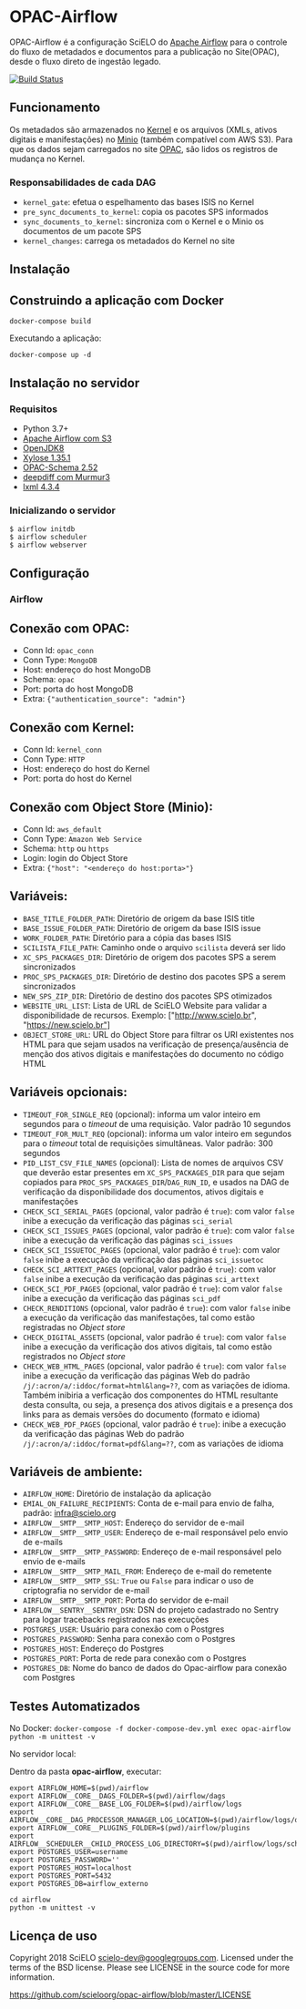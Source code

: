 # OPAC-Airflow

OPAC-Airflow é a configuração SciELO do [Apache Airflow](http://airflow.apache.org/) para o controle do fluxo de metadados e documentos para a publicação no Site(OPAC), desde o fluxo direto de ingestão legado.

[![Build Status](https://travis-ci.org/scieloorg/opac-airflow.svg?branch=master)](https://travis-ci.org/scieloorg/opac-airflow)


## Funcionamento

Os metadados são armazenados no [Kernel](https://github.com/scieloorg/document-store) e os arquivos (XMLs, ativos digitais e manifestações) no [Minio](https://min.io/) (também compatível com AWS S3). Para que os dados sejam carregados no site [OPAC](https://github.com/scieloorg/OPAC), são lidos os registros de mudança no Kernel.

### Responsabilidades de cada DAG

* `kernel_gate`: efetua o espelhamento das bases ISIS no Kernel
* `pre_sync_documents_to_kernel`: copia os pacotes SPS informados
* `sync_documents_to_kernel`: sincroniza com o Kernel e o Minio os documentos de um pacote SPS
* `kernel_changes`: carrega os metadados do Kernel no site


## Instalação

## Construindo a aplicação com Docker

`docker-compose build`

Executando a aplicação:

`docker-compose up -d`

## Instalação no servidor

### Requisitos

* Python 3.7+
* [Apache Airflow com S3](http://airflow.apache.org/installation.html)
* [OpenJDK8](https://openjdk.java.net)
* [Xylose 1.35.1](https://github.com/scieloorg/xylose)
* [OPAC-Schema 2.52](https://github.com/scieloorg/opac_schema)
* [deepdiff com Murmur3](https://deepdiff.readthedocs.io/)
* [lxml 4.3.4](https://lxml.de)

### Inicializando o servidor

```
$ airflow initdb
$ airflow scheduler
$ airflow webserver
```

## Configuração

### Airflow

## Conexão com OPAC:

* Conn Id: `opac_conn`
* Conn Type: `MongoDB`
* Host: endereço do host MongoDB
* Schema: `opac`
* Port: porta do host MongoDB
* Extra: `{"authentication_source": "admin"}`

## Conexão com Kernel:

* Conn Id: `kernel_conn`
* Conn Type: `HTTP`
* Host: endereço do host do Kernel
* Port: porta do host do Kernel

## Conexão com Object Store (Minio):

* Conn Id: `aws_default`
* Conn Type: `Amazon Web Service`
* Schema: `http` ou `https`
* Login: login do Object Store
* Extra: `{"host": "<endereço do host:porta>"}`

## Variáveis:

* `BASE_TITLE_FOLDER_PATH`: Diretório de origem da base ISIS title
* `BASE_ISSUE_FOLDER_PATH`: Diretório de origem da base ISIS issue
* `WORK_FOLDER_PATH`: Diretório para a cópia das bases ISIS
* `SCILISTA_FILE_PATH`: Caminho onde o arquivo `scilista` deverá ser lido
* `XC_SPS_PACKAGES_DIR`: Diretório de origem dos pacotes SPS a serem sincronizados
* `PROC_SPS_PACKAGES_DIR`: Diretório de destino dos pacotes SPS a serem sincronizados
* `NEW_SPS_ZIP_DIR`: Diretório de destino dos pacotes SPS otimizados
* `WEBSITE_URL_LIST`: Lista de URL de SciELO Website para validar a disponibilidade de recursos. Exemplo: ["http://www.scielo.br", "https://new.scielo.br"]
* `OBJECT_STORE_URL`: URL do Object Store para filtrar os URI existentes nos HTML para que sejam usados na verificação de presença/ausência de menção dos ativos digitais e manifestações do documento no código HTML


## Variáveis opcionais:
* `TIMEOUT_FOR_SINGLE_REQ` (opcional): informa um valor inteiro em segundos para o _timeout_ de uma requisição. Valor padrão 10 segundos
* `TIMEOUT_FOR_MULT_REQ` (opcional): informa um valor inteiro em segundos para o _timeout_ total de requisições simultâneas. Valor padrão: 300 segundos
* `PID_LIST_CSV_FILE_NAMES` (opcional): Lista de nomes de arquivos CSV que deverão estar presentes em `XC_SPS_PACKAGES_DIR` para que sejam copiados para `PROC_SPS_PACKAGES_DIR`/`DAG_RUN_ID`, e usados na DAG de verificação da disponibilidade dos documentos, ativos digitais e manifestações
* `CHECK_SCI_SERIAL_PAGES` (opcional, valor padrão é `true`): com valor `false` inibe a execução da verificação das páginas `sci_serial`
* `CHECK_SCI_ISSUES_PAGES` (opcional, valor padrão é `true`): com valor `false` inibe a execução da verificação das páginas `sci_issues`
* `CHECK_SCI_ISSUETOC_PAGES` (opcional, valor padrão é `true`): com valor `false` inibe a execução da verificação das páginas `sci_issuetoc`
* `CHECK_SCI_ARTTEXT_PAGES` (opcional, valor padrão é `true`): com valor `false` inibe a execução da verificação das páginas `sci_arttext`
* `CHECK_SCI_PDF_PAGES` (opcional, valor padrão é `true`): com valor `false` inibe a execução da verificação das páginas `sci_pdf`
* `CHECK_RENDITIONS` (opcional, valor padrão é `true`): com valor `false` inibe a execução da verificação das manifestações, tal como estão registradas no _Object store_
* `CHECK_DIGITAL_ASSETS` (opcional, valor padrão é `true`): com valor `false` inibe a execução da verificação dos ativos digitais, tal como estão registrados no _Object store_
* `CHECK_WEB_HTML_PAGES` (opcional, valor padrão é `true`): com valor `false` inibe a execução da verificação das páginas Web do padrão `/j/:acron/a/:iddoc/format=html&lang=??`, com as variações de idioma. Também inibiria a verficação dos componentes do HTML resultante desta consulta, ou seja, a presença dos ativos digitais e a presença dos links para as demais versões do documento (formato e idioma)
* `CHECK_WEB_PDF_PAGES` (opcional, valor padrão é `true`): inibe a execução da verificação das páginas Web do padrão `/j/:acron/a/:iddoc/format=pdf&lang=??`, com as variações de idioma


## Variáveis de ambiente:

* `AIRFLOW_HOME`: Diretório de instalação da aplicação 
* `EMIAL_ON_FAILURE_RECIPIENTS`: Conta de e-mail para envio de falha, padrão: infra@scielo.org
* `AIRFLOW__SMTP__SMTP_HOST`: Endereço do servidor de e-mail
* `AIRFLOW__SMTP__SMTP_USER`: Endereço de e-mail responsável pelo envio de e-mails
* `AIRFLOW__SMTP__SMTP_PASSWORD`: Endereço de e-mail responsável pelo envio de e-mails
* `AIRFLOW__SMTP__SMTP_MAIL_FROM`: Endereço de e-mail do remetente
* `AIRFLOW__SMTP__SMTP_SSL`: ```True``` ou ```False``` para indicar o uso de criptografia no servidor de e-mail
* `AIRFLOW__SMTP__SMTP_PORT`: Porta do servidor de e-mail
* `AIRFLOW__SENTRY__SENTRY_DSN`: DSN do projeto cadastrado no Sentry para logar tracebacks registrados nas execuções
* `POSTGRES_USER`: Usuário para conexão com o Postgres
* `POSTGRES_PASSWORD`: Senha para conexão com o Postgres
* `POSTGRES_HOST`: Endereço do Postgres
* `POSTGRES_PORT`: Porta de rede para conexão com o Postgres
* `POSTGRES_DB`: Nome do banco de dados do Opac-airflow para conexão com Postgres


## Testes Automatizados

No Docker:
`docker-compose -f docker-compose-dev.yml exec opac-airflow python -m unittest -v`

No servidor local:

Dentro da pasta **opac-airflow**, executar:


```
export AIRFLOW_HOME=$(pwd)/airflow
export AIRFLOW__CORE__DAGS_FOLDER=$(pwd)/airflow/dags
export AIRFLOW__CORE__BASE_LOG_FOLDER=$(pwd)/airflow/logs
export AIRFLOW__CORE__DAG_PROCESSOR_MANAGER_LOG_LOCATION=$(pwd)/airflow/logs/dag_processor_manager/dag_processor_manager.log
export AIRFLOW__CORE__PLUGINS_FOLDER=$(pwd)/airflow/plugins
export AIRFLOW__SCHEDULER__CHILD_PROCESS_LOG_DIRECTORY=$(pwd)/airflow/logs/scheduler
export POSTGRES_USER=username
export POSTGRES_PASSWORD=''
export POSTGRES_HOST=localhost
export POSTGRES_PORT=5432
export POSTGRES_DB=airflow_externo

cd airflow
python -m unittest -v
```


## Licença de uso

Copyright 2018 SciELO <scielo-dev@googlegroups.com>. Licensed under the terms
of the BSD license. Please see LICENSE in the source code for more
information.

https://github.com/scieloorg/opac-airflow/blob/master/LICENSE
